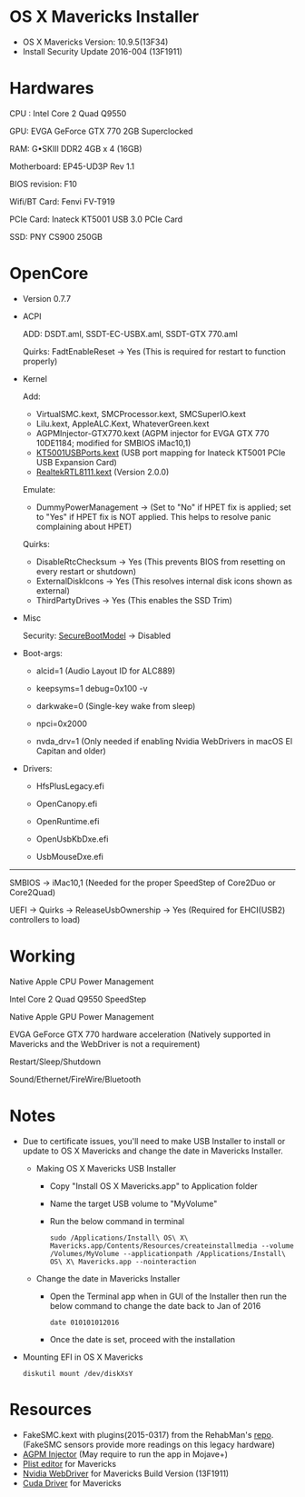 # OS X Mavericks Installer
  - OS X Mavericks Version: 10.9.5(13F34)
  - Install Security Update 2016-004 (13F1911)

# Hardwares

CPU : Intel Core 2 Quad Q9550

GPU: EVGA GeForce GTX 770 2GB Superclocked 

RAM: G•SKIll DDR2 4GB x 4 (16GB)

Motherboard: EP45-UD3P Rev 1.1

BIOS revision: F10

Wifi/BT Card: Fenvi FV-T919 

PCIe Card: Inateck KT5001 USB 3.0 PCIe Card 

SSD: PNY CS900 250GB 


# OpenCore

- Version 0.7.7

- ACPI

    ADD: DSDT.aml, SSDT-EC-USBX.aml, SSDT-GTX 770.aml

    Quirks: FadtEnableReset -> Yes (This is required for restart to function properly)

- Kernel 
   
   Add:
   
     - VirtualSMC.kext, SMCProcessor.kext, SMCSuperIO.kext
     - Lilu.kext, AppleALC.Kext, WhateverGreen.kext
     - AGPMInjector-GTX770.kext (AGPM injector for EVGA GTX 770 10DE1184; modified for SMBIOS iMac10,1)
     - [KT5001USBPorts.kext](https://github.com/AppleBreak1/EP45-UD3P-Customac/tree/main/5.%20Inateck%20KT5001%20PCIe%20USB%203.0%20Card) (USB port mapping for Inateck KT5001 PCIe USB Expansion Card)
     - [RealtekRTL8111.kext](https://github.com/Mieze/RTL8111_driver_for_OS_X) (Version 2.0.0)
    
    Emulate:

     - DummyPowerManagement -> (Set to "No" if HPET fix is applied; set to "Yes" if HPET fix is NOT applied. This helps to resolve panic complaining about HPET)
    
    Quirks: 
     
     - DisableRtcChecksum -> Yes (This prevents BIOS from resetting on every restart or shutdown)
     - ExternalDiskIcons -> Yes (This resolves internal disk icons shown as external)
     - ThirdPartyDrives -> Yes (This enables the SSD Trim)

- Misc
    
    Security: [SecureBootModel](https://dortania.github.io/OpenCore-Post-Install/universal/security/applesecureboot.html#dmgloading) -> Disabled


- Boot-args:

     - alcid=1 (Audio Layout ID for ALC889)
     
     - keepsyms=1 debug=0x100 -v
     
     - darkwake=0 (Single-key wake from sleep)

     - npci=0x2000
     
     - nvda_drv=1 (Only needed if enabling Nvidia WebDrivers in macOS El Capitan and older)
 
     
- Drivers:

     - HfsPlusLegacy.efi

     - OpenCanopy.efi

     - OpenRuntime.efi

     - OpenUsbKbDxe.efi

     - UsbMouseDxe.efi

___

  
SMBIOS -> iMac10,1 (Needed for the proper SpeedStep of Core2Duo or Core2Quad) 

UEFI -> Quirks -> ReleaseUsbOwnership -> Yes (Required for EHCI(USB2) controllers to load)


# Working

Native Apple CPU Power Management

Intel Core 2 Quad Q9550 SpeedStep

Native Apple GPU Power Management

EVGA GeForce GTX 770 hardware acceleration (Natively supported in Mavericks and the WebDriver is not a requirement)

Restart/Sleep/Shutdown

Sound/Ethernet/FireWire/Bluetooth



# Notes

- Due to certificate issues, you'll need to make USB Installer to install or update to OS X Mavericks and change the date in Mavericks Installer.
  
  - Making OS X Mavericks USB Installer
      
     - Copy "Install OS X Mavericks.app" to Application folder
     - Name the target USB volume to "MyVolume"
     - Run the below command in terminal
     
        ```shell
        sudo /Applications/Install\ OS\ X\ Mavericks.app/Contents/Resources/createinstallmedia --volume /Volumes/MyVolume --applicationpath /Applications/Install\ OS\ X\ Mavericks.app --nointeraction
        ```
  
  - Change the date in Mavericks Installer
     
     - Open the Terminal app when in GUI of the Installer then run the below command to change the date back to Jan of 2016
        
        ```shell
        date 010101012016
        ```
        
     - Once the date is set, proceed with the installation
     
 - Mounting EFI in OS X Mavericks

    ~~~
    diskutil mount /dev/diskXsY
    ~~~
        
# Resources
- FakeSMC.kext with plugins(2015-0317) from the RehabMan's [repo](https://bitbucket.org/RehabMan/os-x-fakesmc-kozlek/downloads/). (FakeSMC sensors provide more readings on this legacy hardware)
- [AGPM Injector](https://github.com/Pavo-IM/AGPMInjector) (May require to run the app in Mojave+)
- [Plist editor](https://www.fatcatsoftware.com/plisteditpro_downloads/) for Mavericks
- [Nvidia WebDriver](https://www.nvidia.com/download/driverresults.aspx/105609/en-us/) for Mavericks Build Version (13F1911) 
- [Cuda Driver](https://www.nvidia.com/en-us/drivers/cuda/macosx-cuda-7-5-30-driver/) for Mavericks



